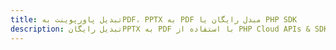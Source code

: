---title: تبدیل پاورپوینت بهPDF، PPTX به PDF مبدل رایگان یا PHP SDKdescription: تبدیل رایگانPPTX به PDF با استفاده از PHP Cloud APIs & SDK. همچنین اسناد Microsoft PowerPoint را در Cloud ایجاد، ویرایش و رندر کنید.---